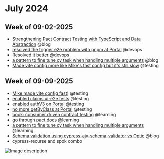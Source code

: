 # July 2024

## Week of 09-02-2025

- [Strengthening Pact Contract Testing with TypeScript and Data Abstraction](https://dev.to/muratkeremozcan/-strengthening-pact-contract-testing-with-typescript-and-data-abstraction-16hc) @blog
- [resolved the trigger e2e problem with pnpm at Portal](https://github.com/helloextend/gha-reusable-workflows/pull/793) @devops
- [Resolved it better](https://github.com/helloextend/portal-web-app/pull/186) @devops
- [a pattern to fine tune cy task when handling multiple arguments](https://www.youtube.com/watch?v=R_3lRSB3Zd8) @blog
- [Made vite config more like Mike's fast config but it's still slow](https://github.com/helloextend/portal-web-app/pull/184) @testing

## Week of 09-09-2025

* [Mike made vite config fast](https://github.com/helloextend/portal-web-app/pull/187#pullrequestreview-2290465046)) @testing
* [enabled claims ui-e2e tests](https://github.com/helloextend/portal-web-app/pull/194) @testing
* [enabled authV3 on Portal]([https://github.com/helloextend/portal-web-app/pull/198](https://github.com/helloextend/portal-web-app/pull/198)) @testing
* [no more getByClass at Portal](https://github.com/helloextend/portal-web-app/pull/209) @testing
* [book: consumer driven contract testing](https://www.manning.com/books/contract-testing-in-action) @learning
* [go through pact docs](https://docs.pact.io/implementation_guides/javascript/docs/messages) @learning
* [a pattern to fine tune cy task when handling multiple arguments](https://www.youtube.com/watch?v=R_3lRSB3Zd8) @learning
* [Schema validation using cypress-ajv-schema-validator vs Optic](https://www.youtube.com/watch?v=ysCADOh9aJU) @blog
* cypress-recurse and spok combo
  
![Image description](https://dev-to-uploads.s3.amazonaws.com/uploads/articles/gqehrdz3te1sbv1okh14.png)





